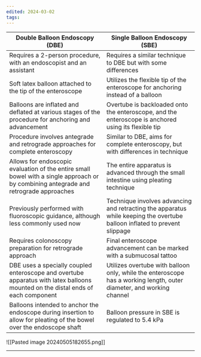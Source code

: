 ```yaml
---
edited: 2024-03-02
tags:
---
```

| Double Balloon Endoscopy (DBE)                                                                                                        | Single Balloon Endoscopy (SBE)                                                                                            |
| ------------------------------------------------------------------------------------------------------------------------------------- | ------------------------------------------------------------------------------------------------------------------------- |
| Requires a 2-person procedure, with an endoscopist and an assistant                                                                   | Requires a similar technique to DBE but with some differences                                                             |
| Soft latex balloon attached to the tip of the enteroscope                                                                             | Utilizes the flexible tip of the enteroscope for anchoring instead of a balloon                                           |
| Balloons are inflated and deflated at various stages of the procedure for anchoring and advancement                                   | Overtube is backloaded onto the enteroscope, and the enteroscope is anchored using its flexible tip                       |
| Procedure involves antegrade and retrograde approaches for complete enteroscopy                                                       | Similar to DBE, aims for complete enteroscopy, but with differences in technique                                          |
| Allows for endoscopic evaluation of the entire small bowel with a single approach or by combining antegrade and retrograde approaches | The entire apparatus is advanced through the small intestine using pleating technique                                     |
| Previously performed with fluoroscopic guidance, although less commonly used now                                                      | Technique involves advancing and retracting the apparatus while keeping the overtube balloon inflated to prevent slippage |
| Requires colonoscopy preparation for retrograde approach                                                                              | Final enteroscope advancement can be marked with a submucosal tattoo                                                      |
| DBE uses a specially coupled enteroscope and overtube apparatus with latex balloons mounted on the distal ends of each component      | Utilizes overtube with balloon only, while the enteroscope has a working length, outer diameter, and working channel      |
| Balloons intended to anchor the endoscope during insertion to allow for pleating of the bowel over the endoscope shaft                | Balloon pressure in SBE is regulated to 5.4 kPa                                                                           |

![[Pasted image 20240505182655.png]]


---
